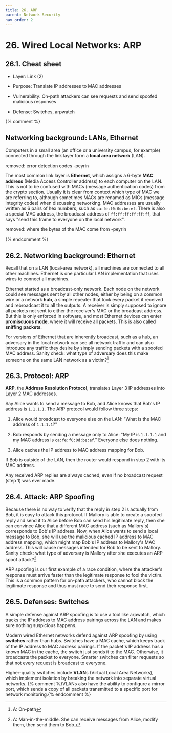 ```yaml
---
title: 26. ARP
parent: Network Security
nav_order: 2
---
```


# 26. Wired Local Networks: ARP

## 26.1. Cheat sheet

- Layer: Link (2)

- Purpose: Translate IP addresses to MAC addresses

- Vulnerability: On-path attackers can see requests and send spoofed malicious responses

- Defense: Switches, arpwatch

{% comment %}

## Networking background: LANs, Ethernet

Computers in a small area (an office or a university campus, for example) connected through the link layer form a **local area network** (LAN).

removed: error detection codes -peyrin

The most common link layer is **Ethernet**, which assigns a 6-byte **MAC address** (Media Access Controller address) to each computer on the LAN. This is not to be confused with MACs (message authentication codes) from the crypto section. Usually it is clear from context which type of MAC we are referring to, although sometimes MACs are renamed as MICs (message integrity codes) when discussing networking. MAC addresses are usually written as 6 pairs of hex numbers, such as `ca:fe:f0:0d:be:ef`. There is also a special MAC address, the broadcast address of `ff:ff:ff:ff:ff:ff`, that says "send this frame to everyone on the local network\".

removed: where the bytes of the MAC come from -peyrin

{% endcomment %}

## 26.2. Networking background: Ethernet

Recall that on a LAN (local-area network), all machines are connected to all other machines. Ethernet is one particular LAN implementation that uses wires to connect all machines.

Ethernet started as a broadcast-only network. Each node on the network could see messages sent by all other nodes, either by being on a common wire or a network **hub**, a simple repeater that took every packet it received and rebroadcast it to all the outputs. A receiver is simply supposed to ignore all packets not sent to either the receiver's MAC or the broadcast address. But this is only enforced in software, and most Ethernet devices can enter **promiscuous mode**, where it will receive all packets. This is also called **sniffing packets**.

For versions of Ethernet that are inherently broadcast, such as a hub, an adversary in the local network can see all network traffic and can also introduce any traffic they desire by simply sending packets with a spoofed MAC address. Sanity check: what type of adversary does this make someone on the same LAN network as a victim?[^1]

## 26.3. Protocol: ARP

**ARP**, the **Address Resolution Protocol**, translates Layer 3 IP addresses into Layer 2 MAC addresses.

Say Alice wants to send a message to Bob, and Alice knows that Bob's IP address is `1.1.1.1`. The ARP protocol would follow three steps:

1.  Alice would broadcast to everyone else on the LAN: "What is the MAC address of `1.1.1.1`?\"

2.  Bob responds by sending a message only to Alice: "My IP is `1.1.1.1` and my MAC address is `ca:fe:f0:0d:be:ef`.\" Everyone else does nothing.

3.  Alice caches the IP address to MAC address mapping for Bob.

If Bob is outside of the LAN, then the router would respond in step 2 with its MAC address.

Any received ARP replies are always cached, even if no broadcast request (step 1) was ever made.

## 26.4. Attack: ARP Spoofing

Because there is no way to verify that the reply in step 2 is actually from Bob, it is easy to attack this protocol. If Mallory is able to create a spoofed reply and send it to Alice before Bob can send his legitimate reply, then she can convince Alice that a different MAC address (such as Mallory's) corresponds to Bob's IP address. Now, when Alice wants to send a local message to Bob, she will use the malicious cached IP address to MAC address mapping, which might map Bob's IP address to Mallory's MAC address. This will cause messages intended for Bob to be sent to Mallory. Sanity check: what type of adversary is Mallory after she executes an ARP spoof attack?[^2]

ARP spoofing is our first example of a race condition, where the attacker's response must arrive faster than the legitimate response to fool the victim. This is a common pattern for on-path attackers, who cannot block the legitimate response and thus must race to send their response first.

## 26.5. Defenses: Switches

A simple defense against ARP spoofing is to use a tool like arpwatch, which tracks the IP address to MAC address pairings across the LAN and makes sure nothing suspicious happens.

Modern wired Ethernet networks defend against ARP spoofing by using **switches** rather than hubs. Switches have a MAC cache, which keeps track of the IP address to MAC address pairings. If the packet's IP address has a known MAC in the cache, the switch just sends it to the MAC. Otherwise, it broadcasts the packet to everyone. Smarter switches can filter requests so that not every request is broadcast to everyone.

Higher-quality switches include **VLAN**s (Virtual Local Area Networks), which implement isolation by breaking the network into separate virtual networks. {% comment %}VLANs also have the ability to configure a mirror port, which sends a copy of all packets transmitted to a specific port for network monitoring.{% endcomment %}

[^1]: A: On-path
[^2]: A: Man-in-the-middle. She can receive messages from Alice, modify them, then send them to Bob.
